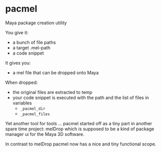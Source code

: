 # pacmel
Maya package creation utility

You give it:
* a bunch of file paths
* a target .mel-path
* a code snippet

It gives you:
* a mel file that can be dropped onto Maya

When dropped:
* the original files are extracted to temp
* your code snippet is executed with the path and the list of files in variables
  * `_pacmel_dir`
  * `_pacmel_files`

Yet another tool for tools ... pacmel started off as a tiny part in another spare time project: melDrop which is supposed to be a kind of package manager ui for the Maya 3D software.

In contrast to melDrop pacmel now has a nice and tiny functional scope. 
